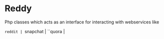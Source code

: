 Reddy
=====

Php classes which acts as an interface for interacting with webservices like 

``reddit |
``snapchat |
``quora |
